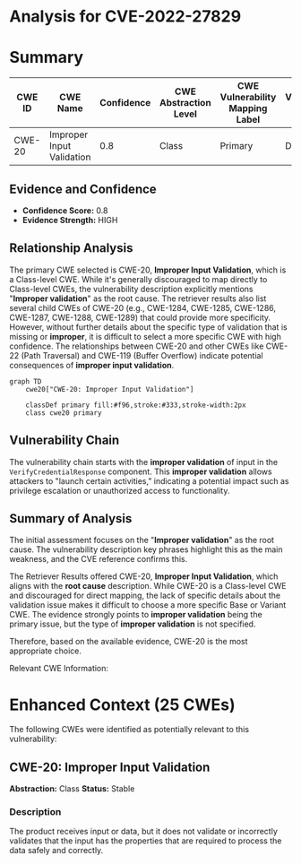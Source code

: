 # Analysis for CVE-2022-27829

# Summary
| CWE ID | CWE Name | Confidence | CWE Abstraction Level | CWE Vulnerability Mapping Label | CWE-Vulnerability Mapping Notes |
|---|---|---|---|---|---|
| CWE-20 | Improper Input Validation | 0.8 | Class | Primary | Discouraged |

## Evidence and Confidence

*   **Confidence Score:** 0.8
*   **Evidence Strength:** HIGH

## Relationship Analysis
The primary CWE selected is CWE-20, **Improper Input Validation**, which is a Class-level CWE. While it's generally discouraged to map directly to Class-level CWEs, the vulnerability description explicitly mentions "**Improper validation**" as the root cause. The retriever results also list several child CWEs of CWE-20 (e.g., CWE-1284, CWE-1285, CWE-1286, CWE-1287, CWE-1288, CWE-1289) that could provide more specificity. However, without further details about the specific type of validation that is missing or **improper**, it is difficult to select a more specific CWE with high confidence. The relationships between CWE-20 and other CWEs like CWE-22 (Path Traversal) and CWE-119 (Buffer Overflow) indicate potential consequences of **improper input validation**.

```mermaid
graph TD
    cwe20["CWE-20: Improper Input Validation"]
    
    classDef primary fill:#f96,stroke:#333,stroke-width:2px
    class cwe20 primary
```

## Vulnerability Chain
The vulnerability chain starts with the **improper validation** of input in the `VerifyCredentialResponse` component. This **improper validation** allows attackers to "launch certain activities," indicating a potential impact such as privilege escalation or unauthorized access to functionality.

## Summary of Analysis
The initial assessment focuses on the "**Improper validation**" as the root cause. The vulnerability description key phrases highlight this as the main weakness, and the CVE reference confirms this.

The Retriever Results offered CWE-20, **Improper Input Validation**, which aligns with the **root cause** description. While CWE-20 is a Class-level CWE and discouraged for direct mapping, the lack of specific details about the validation issue makes it difficult to choose a more specific Base or Variant CWE. The evidence strongly points to **improper validation** being the primary issue, but the type of **improper validation** is not specified.

Therefore, based on the available evidence, CWE-20 is the most appropriate choice.

Relevant CWE Information:

# Enhanced Context (25 CWEs)
The following CWEs were identified as potentially relevant to this vulnerability:

## CWE-20: Improper Input Validation
**Abstraction:** Class
**Status:** Stable

### Description
The product receives input or data, but it does
        not validate or incorrectly validates that the input has the
        properties that are required to process the data safely and
        correctly.